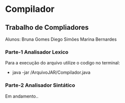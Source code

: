 # Compilador

## Trabalho de Compliadores

Alunos: 
Bruna Gomes
Diego Simões
Marina Bernardes

### Parte-1 Analisador Lexico
Para a execução do arquivo utilize o codigo no terminal:

* java -jar /ArquivoJAR/Compilador.java

### Parte-2 Analisador Sintático
Em andamento..